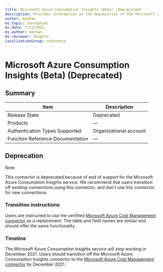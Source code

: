 ```yaml
---
title: Microsoft Azure Consumption Insights (Beta) (Deprecated)
description: Provides information on the deprecation of the Microsoft Azure Consumption Insights connector.
author: bezhan
ms.topic: conceptual
ms.date: 7/11/2022
ms.author: bezhan
ms.reviewer: dougklo
LocalizationGroup: reference
---
```


# Microsoft Azure Consumption Insights (Beta) (Deprecated)

## Summary

| Item | Description |
| ---- | ----------- |
| Release State | Deprecated |
| Products | &mdash; |
| Authentication Types Supported | Organizational account |
| Function Reference Documentation | &mdash; |

## Deprecation

> [!NOTE]
> This connector is deprecated because of end of support for the Microsoft Azure Consumption Insights service. We recommend that users transition off existing connections using this connector, and don't use this connector for new connections.

### Transition instructions

Users are instructed to use the certified [Microsoft Azure Cost Management connector](AzureCostManagement.md) as a replacement. The table and field names are similar and should offer the same functionality.

### Timeline

The Microsoft Azure Consumption Insights service will stop working in December 2021. Users should transition off the Microsoft Azure Consumption Insights connector to the [Microsoft Azure Cost Management connector](AzureCostManagement.md) by December 2021.
